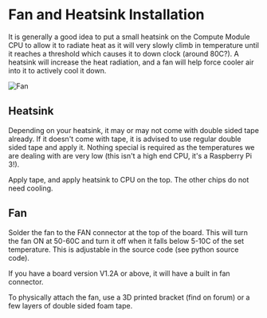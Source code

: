 # Fan and Heatsink Installation
It is generally a good idea to put a small heatsink on the Compute Module CPU to allow it to radiate heat as it will very slowly climb in temperature until it reaches a threshold which causes it to down clock (around 80C?). A heatsink will increase the heat radiation, and a fan will help force cooler air into it to actively cool it down.

![Fan](https://i.imgur.com/oiyyRez.jpg)

## Heatsink
Depending on your heatsink, it may or may not come with double sided tape already. If it doesn't come with tape, it is advised to use regular double sided tape and apply it. Nothing special is required as the temperatures we are dealing with are very low (this isn't a high end CPU, it's a Raspberry Pi 3!).

Apply tape, and apply heatsink to CPU on the top. The other chips do not need cooling.

## Fan
Solder the fan to the FAN connector at the top of the board. This will turn the fan ON at 50-60C and turn it off when it falls below 5-10C of the set temperature. This is adjustable in the source code (see python source code).

If you have a board version V1.2A or above, it will have a built in fan connector.

To physically attach the fan, use a 3D printed bracket (find on forum) or a few layers of double sided foam tape.